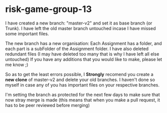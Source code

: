 # risk-game-group-13

I have created a new branch: "master-v2" and set it as base branch (or Trunk).
I have left the old master branch untouched incase I have missed some important files.

The new branch has a new organisation:
Each Assignment has a folder, and each part is a subFolder of the Assignment folder.
I have also deleted redundant files (I may have deleted too many that is why I have left all else untouched)
If you have any additions that you would like to make, please let me know ;)

So as to get the least errors possible, I **Strongly** recomend you create a **new clone** of master-v2 and delete your old branches.
I haven't done so myself in case any of you has important files on your respective branches.

I'm setting the branch as protected for the next few days to make sure that now stray merge is made (this means that when you make a pull request, it has to be peer reviewed before merging)
